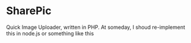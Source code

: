 # SharePic
Quick Image Uploader, written in PHP. At someday, I shoud re-implement this in node.js or something like this
